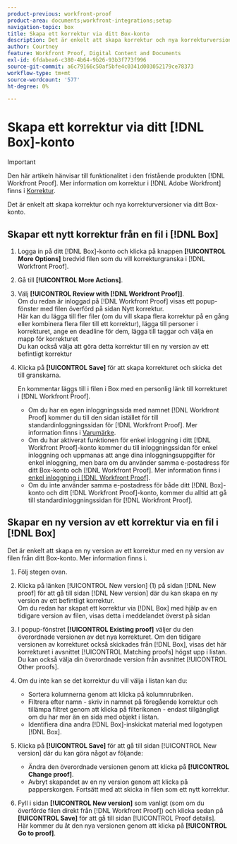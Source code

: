```yaml
---
product-previous: workfront-proof
product-area: documents;workfront-integrations;setup
navigation-topic: box
title: Skapa ett korrektur via ditt Box-konto
description: Det är enkelt att skapa korrektur och nya korrekturversioner via ditt Box-konto.
author: Courtney
feature: Workfront Proof, Digital Content and Documents
exl-id: 6fdabea6-c380-4b64-9b26-93b3f773f996
source-git-commit: a6c79166c50af5bfe4c0341d003052179ce78373
workflow-type: tm+mt
source-wordcount: '577'
ht-degree: 0%

---
```


# Skapa ett korrektur via ditt [!DNL Box]-konto

>[!IMPORTANT]
>
>Den här artikeln hänvisar till funktionalitet i den fristående produkten [!DNL Workfront Proof]. Mer information om korrektur i [!DNL Adobe Workfront] finns i [Korrektur](../../../review-and-approve-work/proofing/proofing.md).

Det är enkelt att skapa korrektur och nya korrekturversioner via ditt Box-konto.

## Skapar ett nytt korrektur från en fil i [!DNL Box]

1. Logga in på ditt [!DNL Box]-konto och klicka på knappen **[!UICONTROL More Options]** bredvid filen som du vill korrekturgranska i [!DNL Workfront Proof].
1. Gå till **[!UICONTROL More Actions]**.
1. Välj **[!UICONTROL Review with [!DNL Workfront Proof]]**.\
   Om du redan är inloggad på [!DNL Workfront Proof] visas ett popup-fönster med filen överförd på sidan Nytt korrektur.\
   Här kan du lägga till fler filer (om du vill skapa flera korrektur på en gång eller kombinera flera filer till ett korrektur), lägga till personer i korrekturet, ange en deadline för dem, lägga till taggar och välja en mapp för korrekturet\
   Du kan också välja att göra detta korrektur till en ny version av ett befintligt korrektur

1. Klicka på **[!UICONTROL Save]** för att skapa korrekturet och skicka det till granskarna.

   En kommentar läggs till i filen i Box med en personlig länk till korrekturet i [!DNL Workfront Proof].

   * Om du har en egen inloggningssida med namnet [!DNL Workfront Proof] kommer du till den sidan istället för till standardinloggningssidan för [!DNL Workfront Proof]. Mer information finns i [Varumärke](https://support.workfront.com/hc/en-us/sections/115000921208-Branding).
   * Om du har aktiverat funktionen för enkel inloggning i ditt [!DNL Workfront Proof]-konto kommer du till inloggningssidan för enkel inloggning och uppmanas att ange dina inloggningsuppgifter för enkel inloggning, men bara om du använder samma e-postadress för ditt Box-konto och [!DNL Workfront Proof]. Mer information finns i [enkel inloggning i [!DNL Workfront Proof]](../../../workfront-proof/wp-acct-admin/managing-security/single-sign-on-overview.md).
   * Om du inte använder samma e-postadress för både ditt [!DNL Box]-konto och ditt [!DNL Workfront Proof]-konto, kommer du alltid att gå till standardinloggningssidan för [!DNL Workfront Proof].

## Skapar en ny version av ett korrektur via en fil i [!DNL Box]

Det är enkelt att skapa en ny version av ett korrektur med en ny version av filen från ditt Box-konto. Mer information finns i.

1. Följ stegen ovan.
1. Klicka på länken [!UICONTROL New version] (1) på sidan [!DNL New proof] för att gå till sidan [!DNL New version] där du kan skapa en ny version av ett befintligt korrektur.\
   Om du redan har skapat ett korrektur via [!DNL Box] med hjälp av en tidigare version av filen, visas detta i meddelandet överst på sidan
1. I popup-fönstret **[!UICONTROL Existing proof]** väljer du den överordnade versionen av det nya korrekturet. Om den tidigare versionen av korrekturet också skickades från [!DNL Box], visas det här korrekturet i avsnittet [!UICONTROL Matching proofs] högst upp i listan. Du kan också välja din överordnade version från avsnittet [!UICONTROL Other proofs].
1. Om du inte kan se det korrektur du vill välja i listan kan du:

   * Sortera kolumnerna genom att klicka på kolumnrubriken.
   * Filtrera efter namn - skriv in namnet på föregående korrektur och tillämpa filtret genom att klicka på filterikonen - endast tillgängligt om du har mer än en sida med objekt i listan.
   * Identifiera dina andra [!DNL Box]-inskickat material med logotypen [!DNL Box].

1. Klicka på **[!UICONTROL Save]** för att gå till sidan [!UICONTROL New version] där du kan göra något av följande:

   * Ändra den överordnade versionen genom att klicka på **[!UICONTROL Change proof]**.
   * Avbryt skapandet av en ny version genom att klicka på papperskorgen. Fortsätt med att skicka in filen som ett nytt korrektur.

1. Fyll i sidan **[!UICONTROL New version]** som vanligt (som om du överförde filen direkt från [!DNL Workfront Proof]) och klicka sedan på **[!UICONTROL Save]** för att gå till sidan [!UICONTROL Proof details].\
   Här kommer du åt den nya versionen genom att klicka på **[!UICONTROL Go to proof]**.

